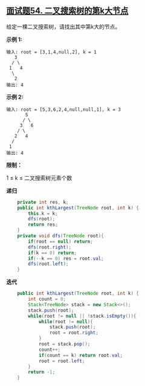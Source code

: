 ## [面试题54. 二叉搜索树的第k大节点](https://leetcode-cn.com/problems/er-cha-sou-suo-shu-de-di-kda-jie-dian-lcof/)

给定一棵二叉搜索树，请找出其中第k大的节点。

**示例 1:**

```
输入: root = [3,1,4,null,2], k = 1
   3
  / \
 1   4
  \
   2
输出: 4
```

**示例 2:**

```
输入: root = [5,3,6,2,4,null,null,1], k = 3
       5
      / \
     3   6
    / \
   2   4
  /
 1
输出: 4
```

**限制：**

1 ≤ k ≤ 二叉搜索树元素个数

**递归**

```java
    private int res, k;
    public int kthLargest(TreeNode root, int k) {
        this.k = k;
        dfs(root);
        return res;
    }
    private void dfs(TreeNode root){
        if(root == null) return;
        dfs(root.right);
        if(k == 0) return;
        if(--k == 0) res = root.val;
        dfs(root.left);
    }
```

**迭代**

```java
    public int kthLargest(TreeNode root, int k) {
        int count = 0;
        Stack<TreeNode> stack = new Stack<>();
        stack.push(root);
        while(root != null || !stack.isEmpty()){
            while(root != null){
                stack.push(root);
                root = root.right;
            }
            root = stack.pop();
            count++;
            if(count == k) return root.val;
            root = root.left;
        }
        return -1;
    }
```

